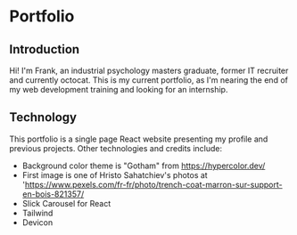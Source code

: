 # Portfolio
## Introduction
Hi! I'm Frank, an industrial psychology masters graduate, former IT recruiter and currently octocat.
This is my current portfolio, as I'm nearing the end of my web development training and looking for an internship.
## Technology
This portfolio is a single page React website presenting my profile and previous projects.
Other technologies and credits include:
- Background color theme is "Gotham" from https://hypercolor.dev/
- First image is one of Hristo Sahatchiev's photos at 'https://www.pexels.com/fr-fr/photo/trench-coat-marron-sur-support-en-bois-821357/
- Slick Carousel for React
- Tailwind
- Devicon